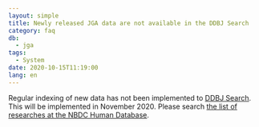 ```yaml
---
layout: simple
title: Newly released JGA data are not available in the DDBJ Search
category: faq
db:
  - jga
tags: 
  - System
date: 2020-10-15T11:19:00
lang: en
---
```


Regular indexing of new data has not been implemented to [DDBJ Search](https://ddbj.nig.ac.jp/search). This will be implemented in November 2020. Please search [the list of researches at the NBDC Human Database](https://humandbs.biosciencedbc.jp/en/data-use/all-researches). 